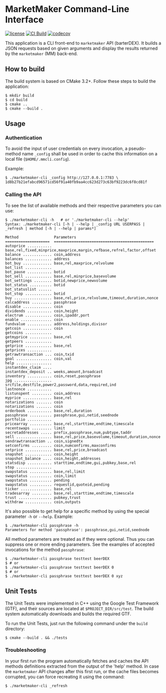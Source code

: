 # MarketMaker Command-Line Interface

[![license](https://img.shields.io/github/license/eliezio/marketmaker-cli.svg)]()
[![CI Build](https://travis-ci.org/eliezio/marketmaker-cli.svg?branch=master)]()
[![codecov](https://codecov.io/gh/eliezio/marketmaker-cli/branch/master/graph/badge.svg)](https://codecov.io/gh/eliezio/marketmaker-cli)

This application is a CLI front-end to `marketmaker` API (barterDEX).
It builds a JSON requests based on given arguments and display the results returned by the `marketmaker` (MM) back-end.

## How to build

The build system is based on CMake 3.2+. Follow these steps to build the application:

```console
$ mkdir build
$ cd build
$ cmake ..
$ cmake --build .
```

## Usage

### Authentication

To avoid the input of user credentials on every invocation, a pseudo-method name `_config` shall be used in order to
cache this information on a local file (`$HOME/.mmcli.config`).

Example:

```console
$ ./marketmaker-cli _config http://127.0.0.1:7783 \
1d8b27b21efabcd96571cd56f91a40fb9aa4cc623d273c63bf9223dc6f8cd81f
```

### Calling the API

To see the list of available methods and their respective parameters you can use:
```console
$ ./marketmaker-cli -h   # or './marketmaker-cli --help'
Syntax: ./marketmaker-cli [-h | --help | _config URL USERPASS | _refresh | method [-h | --help | params*]

Method                Parameters
====================  =============================================
autoprice ........... base,rel,fixed,minprice,maxprice,margin,refbase,refrel,factor,offset
balance ............. coin,address
balances ............ address
bot_buy ............. base,rel,maxprice,relvolume
bot_list ............
bot_pause ........... botid
bot_sell ............ base,rel,minprice,basevolume
bot_settings ........ botid,newprice,newvolume
bot_status .......... botid
bot_statuslist ......
bot_stop ............ botid
buy ................. base,rel,price,relvolume,timeout,duration,nonce
calcaddress ......... passphrase
disable ............. coin
dividends ........... coin,height
electrum ............ coin,ipaddr,port
enable .............. coin
fundvalue ........... address,holdings,divisor
getcoin ............. coin
getcoins ............
getmyprice .......... base,rel
getpeers ............
getprice ............ base,rel
getprices ...........
getrawtransaction ... coin,txid
goal ................ coin,val
help ................
instantdex_claim ....
instantdex_deposit .. weeks,amount,broadcast
inventory ........... coin,reset,passphrase
jpg ................. srcfile,destfile,power2,password,data,required,ind
lastnonce ...........
listunspent ......... coin,address
myprice ............. base,rel
notarizations ....... coin
notarizations ....... coin
orderbook ........... base,rel,duration
passphrase .......... passphrase,gui,netid,seednode
portfolio ...........
pricearray .......... base,rel,starttime,endtime,timescale
recentswaps ......... limit
secretaddresses ..... prefix,passphrase,num,pubtype,taddr
sell ................ base,rel,price,basevolume,timeout,duration,nonce
sendrawtransaction .. coin,signedtx
setconfirms ......... coin,numconfirms,maxconfirms
setprice ............ base,rel,price,broadcast
snapshot ............ coin,height
snapshot_balance .... coin,height,addresses
statsdisp ........... starttime,endtime,gui,pubkey,base,rel
stop ................
swapstatus .......... base,rel,limit
swapstatus .......... coin,limit
swapstatus .......... pending
swapstatus .......... requestid,quoteid,pending
ticker .............. base,rel
tradesarray ......... base,rel,starttime,endtime,timescale
trust ............... pubkey,trust
withdraw ............ coin,outputs
```

It's also possible to get help for a specific method by using the special parameter `-h` or `--help`. Example:

```console
$ ./marketmaker-cli passphrase -h
Parameters for method 'passphrase': passphrase,gui,netid,seednode
```

All method parameters are treated as if they were optional. Thus you can suppress one or more ending parameters.
See the examples of accepted invocations for the method `passphrase`:

```console
$ ./marketmaker-cli passphrase testtest beerDEX
$ # or
$ ./marketmaker-cli passphrase testtest beerDEX 0
$ # or
$ ./marketmaker-cli passphrase testtest beerDEX 0 xyz
```

## Unit Tests

The Unit Tests were implemented in C++ using the Google Test Framework (GTF), and their sources are located at
`$PROJECT_DIR/src/test`. The build system automatically downloads and builds the required GTF.

To run the Unit Tests, just run the following command under the `build` directory:

```console
$ cmake --build . && ./tests
```

### Troubleshooting

In your first run the program automatically fetches and caches the API methods definitions
extracted from the output of the 'help' method.
In case the `marketmaker` API changes after this first run, or the cache files becomes corrupted,
you can force recreating it using the command:

```console
$ ./marketmaker-cli _refresh
```
